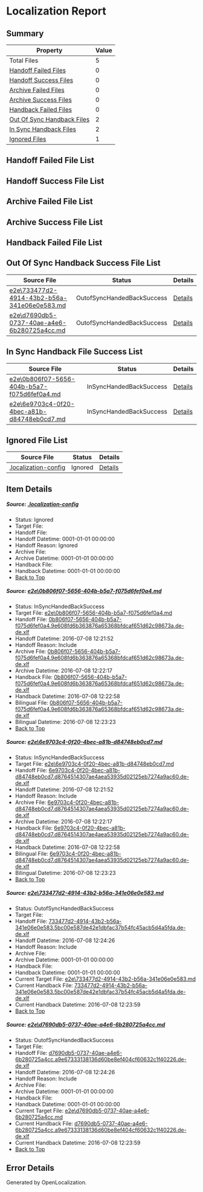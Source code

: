 # <a name='report-top'></a> Localization Report

## Summary
 Property | Value 
 -------- | ----- 
 Total Files | 5
[ Handoff Failed Files ](#handoff-failed-list)| 0
[ Handoff Success Files ](#handoff-success-list)| 0
[ Archive Failed Files ](#archive-failed-list)| 0
[ Archive Success Files ](#archive-success-list)| 0
[ Handback Failed Files ](#handback-failed-list)| 0
[ Out Of Sync Handback Files ](#outofsync-handback-success-list)| 2
[ In Sync Handback Files ](#insync-handback-success-list)| 2
[ Ignored Files ](#ignored-list)| 1

## <a name='handoff-failed-list'></a> Handoff Failed File List

## <a name='handoff-success-list'></a> Handoff Success File List

## <a name='archive-failed-list'></a> Archive Failed File List

## <a name='archive-success-list'></a> Archive Success File List

## <a name='handback-failed-list'></a> Handback Failed File List

## <a name='outofsync-handback-success-list'></a> Out Of Sync Handback Success File List
 Source File | Status | Details 
 ----------- | ------ | ------- 
 [e2e\733477d2-4914-43b2-b56a-341e06e0e583.md](https://github.com/OpenLocalizationTestOrg/oltest/blob/e05692cf393091486bcdf431b7a92e87e797f7ed/e2e/733477d2-4914-43b2-b56a-341e06e0e583.md) | OutofSyncHandedBackSuccess | [Details](#b03aec599c1f8d27b0a16415e9a18129c7f025413)
 [e2e\d7690db5-0737-40ae-a4e6-6b280725a4cc.md](https://github.com/OpenLocalizationTestOrg/oltest/blob/e05692cf393091486bcdf431b7a92e87e797f7ed/e2e/d7690db5-0737-40ae-a4e6-6b280725a4cc.md) | OutofSyncHandedBackSuccess | [Details](#73877c4723e2be7db5d98bb7669d66e4cad284bc4)

## <a name='insync-handback-success-list'></a> In Sync Handback File Success List
 Source File | Status | Details 
 ----------- | ------ | ------- 
 [e2e\0b806f07-5656-404b-b5a7-f075d6fef0a4.md](https://github.com/OpenLocalizationTestOrg/oltest/blob/3e62da83b73932365adc131f49e668a225d2ec56/e2e/0b806f07-5656-404b-b5a7-f075d6fef0a4.md) | InSyncHandedBackSuccess | [Details](#dc8dd097c6119034d2242e58777a510a2cbed9df1)
 [e2e\6e9703c4-0f20-4bec-a81b-d84748eb0cd7.md](https://github.com/OpenLocalizationTestOrg/oltest/blob/3e62da83b73932365adc131f49e668a225d2ec56/e2e/6e9703c4-0f20-4bec-a81b-d84748eb0cd7.md) | InSyncHandedBackSuccess | [Details](#364589c349c1bc3f3af69b458897ccd7dbebc74f2)

## <a name='ignored-list'></a> Ignored File List
 Source File | Status | Details 
 ----------- | ------ | ------- 
 [.localization-config](https://github.com/OpenLocalizationTestOrg/oltest/blob/e05692cf393091486bcdf431b7a92e87e797f7ed/.localization-config) | Ignored | [Details](#3d4f252ac210baf56311d7e97dcc2db10974dbd20)

## Item Details
##### <a name='3d4f252ac210baf56311d7e97dcc2db10974dbd20'></a> Source: [.localization-config](https://github.com/OpenLocalizationTestOrg/oltest/blob/e05692cf393091486bcdf431b7a92e87e797f7ed/.localization-config)
* Status: Ignored
* Target File: 
* Handoff File: 
* Handoff Datetime: 0001-01-01 00:00:00
* Handoff Reason: Ignored
* Archive File: 
* Archive Datetime: 0001-01-01 00:00:00
* Handback File: 
* Handback Datetime: 0001-01-01 00:00:00
* [Back to Top](#report-top)

##### <a name='dc8dd097c6119034d2242e58777a510a2cbed9df1'></a> Source: [e2e\0b806f07-5656-404b-b5a7-f075d6fef0a4.md](https://github.com/OpenLocalizationTestOrg/oltest/blob/3e62da83b73932365adc131f49e668a225d2ec56/e2e/0b806f07-5656-404b-b5a7-f075d6fef0a4.md)
* Status: InSyncHandedBackSuccess
* Target File: [e2e\0b806f07-5656-404b-b5a7-f075d6fef0a4.md](https://github.com/OpenLocalizationTestOrg/oltest-dede-fly/blob/a719162b28598db1eada01fe9db890790276d903/e2e/0b806f07-5656-404b-b5a7-f075d6fef0a4.md)
* Handoff File: [0b806f07-5656-404b-b5a7-f075d6fef0a4.9e608fd6b363876a65368bfdcaf651d62c98673a.de-de.xlf](https://github.com/OpenLocalizationTestOrg/olhandoff-e2e/blob/f7d8197c07bb3ef79a67f3318fbb94c7ff95fc65/ol-handoff/OpenLocalizationTestOrg/oltest-dede-fly/ci/ht/0b806f07-5656-404b-b5a7-f075d6fef0a4.9e608fd6b363876a65368bfdcaf651d62c98673a.de-de.xlf)
* Handoff Datetime: 2016-07-08 12:21:52
* Handoff Reason: Include
* Archive File: [0b806f07-5656-404b-b5a7-f075d6fef0a4.9e608fd6b363876a65368bfdcaf651d62c98673a.de-de.xlf](https://github.com/OpenLocalizationTestOrg/olhandoff-e2e/blob/68714295361d01f4ac3228f4116de5383632192d/ol-archive/OpenLocalizationTestOrg/oltest-dede-fly/ci/ht/0b806f07-5656-404b-b5a7-f075d6fef0a4.9e608fd6b363876a65368bfdcaf651d62c98673a.de-de.xlf)
* Archive Datetime: 2016-07-08 12:22:17
* Handback File: [0b806f07-5656-404b-b5a7-f075d6fef0a4.9e608fd6b363876a65368bfdcaf651d62c98673a.de-de.xlf](https://github.com/OpenLocalizationTestOrg/olhandback-e2e/blob/47b79264f8e4a0a3a6ed7459a9f5028b0760faa2/ol-handback/OpenLocalizationTestOrg/oltest-dede-fly/ci/ht/0b806f07-5656-404b-b5a7-f075d6fef0a4.9e608fd6b363876a65368bfdcaf651d62c98673a.de-de.xlf)
* Handback Datetime: 2016-07-08 12:22:58
* Bilingual File: [0b806f07-5656-404b-b5a7-f075d6fef0a4.9e608fd6b363876a65368bfdcaf651d62c98673a.de-de.xlf](https://github.com/OpenLocalizationTestOrg/olhandback-e2e/blob/47b79264f8e4a0a3a6ed7459a9f5028b0760faa2/ol-handback/OpenLocalizationTestOrg/oltest-dede-fly/ci/ht/0b806f07-5656-404b-b5a7-f075d6fef0a4.9e608fd6b363876a65368bfdcaf651d62c98673a.de-de.xlf)
* Bilingual Datetime: 2016-07-08 12:23:23
* [Back to Top](#report-top)

##### <a name='364589c349c1bc3f3af69b458897ccd7dbebc74f2'></a> Source: [e2e\6e9703c4-0f20-4bec-a81b-d84748eb0cd7.md](https://github.com/OpenLocalizationTestOrg/oltest/blob/3e62da83b73932365adc131f49e668a225d2ec56/e2e/6e9703c4-0f20-4bec-a81b-d84748eb0cd7.md)
* Status: InSyncHandedBackSuccess
* Target File: [e2e\6e9703c4-0f20-4bec-a81b-d84748eb0cd7.md](https://github.com/OpenLocalizationTestOrg/oltest-dede-fly/blob/a719162b28598db1eada01fe9db890790276d903/e2e/6e9703c4-0f20-4bec-a81b-d84748eb0cd7.md)
* Handoff File: [6e9703c4-0f20-4bec-a81b-d84748eb0cd7.d8764514307ae4aea53935d02125eb7274a9ac60.de-de.xlf](https://github.com/OpenLocalizationTestOrg/olhandoff-e2e/blob/f7d8197c07bb3ef79a67f3318fbb94c7ff95fc65/ol-handoff/OpenLocalizationTestOrg/oltest-dede-fly/ci/ht/6e9703c4-0f20-4bec-a81b-d84748eb0cd7.d8764514307ae4aea53935d02125eb7274a9ac60.de-de.xlf)
* Handoff Datetime: 2016-07-08 12:21:52
* Handoff Reason: Include
* Archive File: [6e9703c4-0f20-4bec-a81b-d84748eb0cd7.d8764514307ae4aea53935d02125eb7274a9ac60.de-de.xlf](https://github.com/OpenLocalizationTestOrg/olhandoff-e2e/blob/68714295361d01f4ac3228f4116de5383632192d/ol-archive/OpenLocalizationTestOrg/oltest-dede-fly/ci/ht/6e9703c4-0f20-4bec-a81b-d84748eb0cd7.d8764514307ae4aea53935d02125eb7274a9ac60.de-de.xlf)
* Archive Datetime: 2016-07-08 12:22:17
* Handback File: [6e9703c4-0f20-4bec-a81b-d84748eb0cd7.d8764514307ae4aea53935d02125eb7274a9ac60.de-de.xlf](https://github.com/OpenLocalizationTestOrg/olhandback-e2e/blob/47b79264f8e4a0a3a6ed7459a9f5028b0760faa2/ol-handback/OpenLocalizationTestOrg/oltest-dede-fly/ci/ht/6e9703c4-0f20-4bec-a81b-d84748eb0cd7.d8764514307ae4aea53935d02125eb7274a9ac60.de-de.xlf)
* Handback Datetime: 2016-07-08 12:22:58
* Bilingual File: [6e9703c4-0f20-4bec-a81b-d84748eb0cd7.d8764514307ae4aea53935d02125eb7274a9ac60.de-de.xlf](https://github.com/OpenLocalizationTestOrg/olhandback-e2e/blob/47b79264f8e4a0a3a6ed7459a9f5028b0760faa2/ol-handback/OpenLocalizationTestOrg/oltest-dede-fly/ci/ht/6e9703c4-0f20-4bec-a81b-d84748eb0cd7.d8764514307ae4aea53935d02125eb7274a9ac60.de-de.xlf)
* Bilingual Datetime: 2016-07-08 12:23:23
* [Back to Top](#report-top)

##### <a name='b03aec599c1f8d27b0a16415e9a18129c7f025413'></a> Source: [e2e\733477d2-4914-43b2-b56a-341e06e0e583.md](https://github.com/OpenLocalizationTestOrg/oltest/blob/e05692cf393091486bcdf431b7a92e87e797f7ed/e2e/733477d2-4914-43b2-b56a-341e06e0e583.md)
* Status: OutofSyncHandedBackSuccess
* Target File: 
* Handoff File: [733477d2-4914-43b2-b56a-341e06e0e583.5bc00e587de42e1dbfac37b54fc45acb5d4a5fda.de-de.xlf](https://github.com/OpenLocalizationTestOrg/olhandoff-e2e/blob/efc5f3c775a61484a62cd017da0ceec4702c2aa8/ol-handoff/OpenLocalizationTestOrg/oltest-dede-fly/ci/ht/733477d2-4914-43b2-b56a-341e06e0e583.5bc00e587de42e1dbfac37b54fc45acb5d4a5fda.de-de.xlf)
* Handoff Datetime: 2016-07-08 12:24:26
* Handoff Reason: Include
* Archive File: 
* Archive Datetime: 0001-01-01 00:00:00
* Handback File: 
* Handback Datetime: 0001-01-01 00:00:00
* Current Target File: [e2e\733477d2-4914-43b2-b56a-341e06e0e583.md](https://github.com/OpenLocalizationTestOrg/oltest-dede-fly/blob/93a038312106152a83af5d49b94dae18b5db03f7/e2e/733477d2-4914-43b2-b56a-341e06e0e583.md)
* Current Handback File: [733477d2-4914-43b2-b56a-341e06e0e583.5bc00e587de42e1dbfac37b54fc45acb5d4a5fda.de-de.xlf](https://github.com/OpenLocalizationTestOrg/olhandback-e2e/blob/bf3aaaac0cb0a5d07de9ab5a404b461735798b68/ol-handback/OpenLocalizationTestOrg/oltest-dede-fly/ci/ht/733477d2-4914-43b2-b56a-341e06e0e583.5bc00e587de42e1dbfac37b54fc45acb5d4a5fda.de-de.xlf)
* Current Handback Datetime: 2016-07-08 12:23:59
* [Back to Top](#report-top)

##### <a name='73877c4723e2be7db5d98bb7669d66e4cad284bc4'></a> Source: [e2e\d7690db5-0737-40ae-a4e6-6b280725a4cc.md](https://github.com/OpenLocalizationTestOrg/oltest/blob/e05692cf393091486bcdf431b7a92e87e797f7ed/e2e/d7690db5-0737-40ae-a4e6-6b280725a4cc.md)
* Status: OutofSyncHandedBackSuccess
* Target File: 
* Handoff File: [d7690db5-0737-40ae-a4e6-6b280725a4cc.a9e67333138136d60be8ef404cf60632c1f40226.de-de.xlf](https://github.com/OpenLocalizationTestOrg/olhandoff-e2e/blob/efc5f3c775a61484a62cd017da0ceec4702c2aa8/ol-handoff/OpenLocalizationTestOrg/oltest-dede-fly/ci/ht/d7690db5-0737-40ae-a4e6-6b280725a4cc.a9e67333138136d60be8ef404cf60632c1f40226.de-de.xlf)
* Handoff Datetime: 2016-07-08 12:24:26
* Handoff Reason: Include
* Archive File: 
* Archive Datetime: 0001-01-01 00:00:00
* Handback File: 
* Handback Datetime: 0001-01-01 00:00:00
* Current Target File: [e2e\d7690db5-0737-40ae-a4e6-6b280725a4cc.md](https://github.com/OpenLocalizationTestOrg/oltest-dede-fly/blob/93a038312106152a83af5d49b94dae18b5db03f7/e2e/d7690db5-0737-40ae-a4e6-6b280725a4cc.md)
* Current Handback File: [d7690db5-0737-40ae-a4e6-6b280725a4cc.a9e67333138136d60be8ef404cf60632c1f40226.de-de.xlf](https://github.com/OpenLocalizationTestOrg/olhandback-e2e/blob/bf3aaaac0cb0a5d07de9ab5a404b461735798b68/ol-handback/OpenLocalizationTestOrg/oltest-dede-fly/ci/ht/d7690db5-0737-40ae-a4e6-6b280725a4cc.a9e67333138136d60be8ef404cf60632c1f40226.de-de.xlf)
* Current Handback Datetime: 2016-07-08 12:23:59
* [Back to Top](#report-top)


## Error Details

Generated by OpenLocalization.

